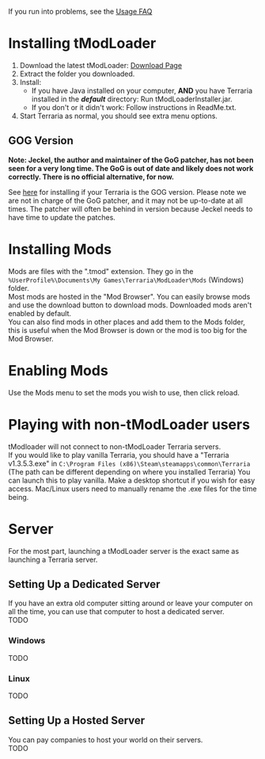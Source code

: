 If you run into problems, see the [Usage FAQ](https://github.com/bluemagic123/tModLoader/wiki/Basic-tModLoader-Usage-FAQ)  

# Installing tModLoader
1. Download the latest tModLoader: [Download Page](https://github.com/bluemagic123/tModLoader/releases/latest)
2. Extract the folder you downloaded.
3. Install: 
   * If you have Java installed on your computer, **AND** you have Terraria installed in the _**default**_ directory: Run tModLoaderInstaller.jar.
   * If you don't or it didn't work: Follow instructions in ReadMe.txt.
4. Start Terraria as normal, you should see extra menu options.

## GOG Version
**Note: Jeckel, the author and maintainer of the GoG patcher, has not been seen for a very long time. The GoG is out of date and likely does not work correctly. There is no official alternative, for now.**

See [here](https://forums.terraria.org/index.php?threads/tml-gog-patcher-beta.50413/) for installing if your Terraria is the GOG version. Please note we are not in charge of the GoG patcher, and it may not be up-to-date at all times. The patcher will often be behind in version because Jeckel needs to have time to update the patches.

# Installing Mods
Mods are files with the ".tmod" extension. They go in the `%UserProfile%\Documents\My Games\Terraria\ModLoader\Mods` (Windows) folder.  
Most mods are hosted in the "Mod Browser". You can easily browse mods and use the download button to download mods. Downloaded mods aren't enabled by default.  
You can also find mods in other places and add them to the Mods folder, this is useful when the Mod Browser is down or the mod is too big for the Mod Browser.  

# Enabling Mods
Use the Mods menu to set the mods you wish to use, then click reload.

# Playing with non-tModLoader users
tModloader will not connect to non-tModLoader Terraria servers.    
If you would like to play vanilla Terraria, you should have a "Terraria v1.3.5.3.exe" in `C:\Program Files (x86)\Steam\steamapps\common\Terraria` (The path can be different depending on where you installed Terraria) You can launch this to play vanilla. Make a desktop shortcut if you wish for easy access. Mac/Linux users need to manually rename the .exe files for the time being.

# Server
For the most part, launching a tModLoader server is the exact same as launching a Terraria server. 

## Setting Up a Dedicated Server
If you have an extra old computer sitting around or leave your computer on all the time, you can use that computer to host a dedicated server.    
TODO

### Windows
TODO    

### Linux
TODO

## Setting Up a Hosted Server
You can pay companies to host your world on their servers.     
TODO